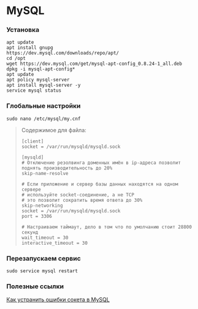 # MySQL

### Установка
```
apt update
apt install gnupg
https://dev.mysql.com/downloads/repo/apt/
cd /opt
wget https://dev.mysql.com/get/mysql-apt-config_0.8.24-1_all.deb
dpkg -i mysql-apt-config*
apt update
apt policy mysql-server
apt install mysql-server -y
service mysql status
```

### Глобальные настройки
```
sudo nano /etc/mysql/my.cnf
```
> Содержимое для файла:
> ```
> [client]
> socket = /var/run/mysqld/mysqld.sock
>
> [mysqld]
> # Отключение резолвинга доменных имён в ip-адреса позволит поднять производительность до 20%
> skip-name-resolve
>
> # Если приложение и сервер базы данных находятся на одном сервере
> # используйте socket-соединение, а не TCP
> # это позволит сократить время ответа до 30%
> skip-networking
> socket = /var/run/mysqld/mysqld.sock
> port = 3306
>
> # Настраиваем таймаут, дело в том что по умолчанию стоит 28800 секунд
> wait_timeout = 30
> interactive_timeout = 30
> ```

### Перезапускаем сервис
```
sudo service mysql restart
```

### Полезные ссылки
[Как устранить ошибки сокета в MySQL](https://www.digitalocean.com/community/tutorials/how-to-troubleshoot-socket-errors-in-mysql)
